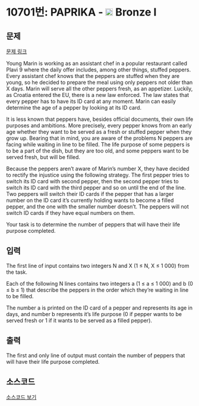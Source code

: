# 10701번: PAPRIKA - <img src="https://static.solved.ac/tier_small/5.svg" style="height:20px" /> Bronze I

<!-- performance -->

<!-- 문제 제출 후 깃허브에 푸시를 했을 때 제출한 코드의 성능이 입력될 공간입니다.-->

<!-- end -->

## 문제

[문제 링크](https://boj.kr/10701)


<p>Young Marin is working as an assistant chef in a popular restaurant called Plavi 9 where the daily offer includes, among other things, stuffed peppers. Every assistant chef knows that the peppers are stuffed when they are young, so he decided to prepare the meal using only peppers not older than X days. Marin will serve all the other peppers fresh, as an appetizer. Luckily, as Croatia entered the EU, there is a new law enforced. The law states that every pepper has to have its ID card at any moment. Marin can easily determine the age of a pepper by looking at its ID card.</p>

<p>It is less known that peppers have, besides official documents, their own life purposes and ambitions. More precisely, every pepper knows from an early age whether they want to be served as a fresh or stuffed pepper when they grow up. Bearing that in mind, you are aware of the problems N peppers are facing while waiting in line to be filled. The life purpose of some peppers is to be a part of the dish, but they are too old, and some peppers want to be served fresh, but will be filled.</p>

<p>Because the peppers aren’t aware of Marin’s number X, they have decided to rectify the injustice using the following strategy. The first pepper tries to switch its ID card with second pepper, then the second pepper tries to switch its ID card with the third pepper and so on until the end of the line. Two peppers will switch their ID cards if the pepper that has a larger number on the ID card it’s currently holding wants to become a filled pepper, and the one with the smaller number doesn’t. The peppers will not switch ID cards if they have equal numbers on them.</p>

<p>Your task is to determine the number of peppers that will have their life purpose completed.</p>



## 입력


<p>The first line of input contains two integers N and X (1 ≤ N, X ≤ 1 000) from the task.</p>

<p>Each of the following N lines contains two integers a (1 ≤ a ≤ 1 000) and b (0 ≤ b ≤ 1) that describe the peppers in the order which they’re waiting in line to be filled.</p>

<p>The number a is printed on the ID card of a pepper and represents its age in days, and number b represents it’s life purpose (0 if pepper wants to be served fresh or 1 if it wants to be served as a filled pepper).</p>



## 출력


<p>The first and only line of output must contain the number of peppers that will have their life purpose completed.</p>



## 소스코드

[소스코드 보기](PAPRIKA.cpp)